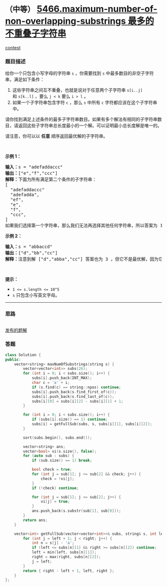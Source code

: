 # `（中等）` [5466.maximum-number-of-non-overlapping-substrings 最多的不重叠子字符串](https://leetcode-cn.com/problems/maximum-number-of-non-overlapping-substrings/)

[contest](https://leetcode-cn.com/contest/weekly-contest-198/problems/maximum-number-of-non-overlapping-substrings/)

### 题目描述
<p>给你一个只包含小写字母的字符串&nbsp;<code>s</code>&nbsp;，你需要找到 <code>s</code>&nbsp;中最多数目的非空子字符串，满足如下条件：</p>

<ol>
	<li>这些字符串之间互不重叠，也就是说对于任意两个子字符串&nbsp;<code>s[i..j]</code> 和&nbsp;<code>s[k..l]</code>&nbsp;，要么&nbsp;<code>j < k</code>&nbsp;要么&nbsp;<code>i > l</code>&nbsp;。</li>
	<li>如果一个子字符串包含字符&nbsp;<code>c</code>&nbsp;，那么&nbsp;<code>s</code>&nbsp;中所有&nbsp;<code>c</code>&nbsp;字符都应该在这个子字符串中。</li>
</ol>

<p>请你找到满足上述条件的最多子字符串数目。如果有多个解法有相同的子字符串数目，请返回这些子字符串总长度最小的一个解。可以证明最小总长度解是唯一的。</p>

<p>请注意，你可以以 <strong>任意</strong>&nbsp;顺序返回最优解的子字符串。</p>

<p>&nbsp;</p>

<p><strong>示例 1：</strong></p>

<pre><strong>输入：</strong>s = "adefaddaccc"
<strong>输出：</strong>["e","f","ccc"]
<strong>解释：</strong>下面为所有满足第二个条件的子字符串：
[
&nbsp; "adefaddaccc"
&nbsp; "adefadda",
&nbsp; "ef",
&nbsp; "e",
  "f",
&nbsp; "ccc",
]
如果我们选择第一个字符串，那么我们无法再选择其他任何字符串，所以答案为 1 。如果我们选择 "adefadda" ，剩下子字符串中我们只可以选择 "ccc" ，它是唯一不重叠的子字符串，所以答案为 2 。同时我们可以发现，选择 "ef" 不是最优的，因为它可以被拆分成 2 个子字符串。所以最优解是选择 ["e","f","ccc"] ，答案为 3 。不存在别的相同数目子字符串解。
</pre>

<p><strong>示例 2：</strong></p>

<pre><strong>输入：</strong>s = "abbaccd"
<strong>输出：</strong>["d","bb","cc"]
<strong>解释：</strong>注意到解 ["d","abba","cc"] 答案也为 3 ，但它不是最优解，因为它的总长度更长。
</pre>

<p>&nbsp;</p>

<p><strong>提示：</strong></p>

<ul>
	<li><code>1 <= s.length <= 10^5</code></li>
	<li><code>s</code>&nbsp;只包含小写英文字母。</li>
</ul>


---
### 思路
```
```

[发布的题解](https://leetcode-cn.com/problems/maximum-number-of-non-overlapping-substrings/solution/non-overlapping-substrings-by-ikaruga/)

### 答题
``` C++
class Solution {
public:
    vector<string> maxNumOfSubstrings(string s) {
        vector<vector<int>> subs(26);
        for (int i = 0; i < subs.size(); i++) {
            subs[i].push_back(INT_MAX);
            char c = 'a' + i;
            if (s.find(c) == string::npos) continue;
            subs[i].push_back(s.find_first_of(c));
            subs[i].push_back(s.find_last_of(c));
            subs[i][0] = subs[i][2] - subs[i][1] + 1;
        }

        for (int i = 0; i < subs.size(); i++) {
            if (subs[i].size() == 1) continue;
            subs[i] = getFullSub(subs, s, subs[i][1], subs[i][2]);
        }

        sort(subs.begin(), subs.end());

        vector<string> ans;
        vector<bool> vi(s.size(), false);
        for (auto sub : subs) {
            if (sub.size() == 1) break;

            bool check = true;
            for (int j = sub[1]; j <= sub[2] && check; j++) {
                check = !vi[j];
            }
            if (!check) continue;

            for (int j = sub[1]; j <= sub[2]; j++) {
                vi[j] = true;
            }
            ans.push_back(s.substr(sub[1], sub[0]));
        }
        return ans;
    }

    vector<int> getFullSub(vector<vector<int>>& subs, string& s, int left, int right) {
        for (int j = left + 1; j < right; j++) {
            int n = s[j] - 'a';
            if (left <= subs[n][1] && right >= subs[n][2]) continue;
            left = min(left, subs[n][1]);
            right = max(right, subs[n][2]);
            j = left;
        }
        return { right - left + 1, left, right };
    }
};
```




